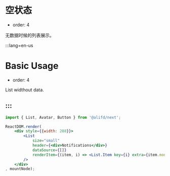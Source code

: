 # 空状态

- order: 4

无数据时候的列表展示。

:::lang=en-us
# Basic Usage

- order: 4

List widthout data.

:::
---

````jsx
import { List, Avatar, Button } from '@alifd/next';

ReactDOM.render(
    <div style={{width: 288}}>
        <List
            size="small"
            header={<div>Notifications</div>}
            dataSource={[]}
            renderItem={(item, i) => <List.Item key={i} extra={item.money} title={item.title} media={<Avatar src={item.img}/>}>List Item {i}</List.Item>}
        />
    </div>
, mountNode);
````
````css

````
